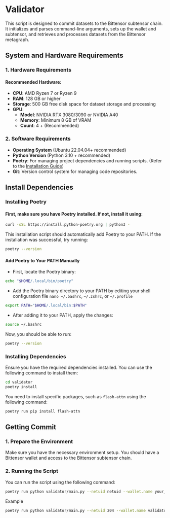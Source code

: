 # Validator

This script is designed to commit datasets to the Bittensor subtensor chain. It initializes and parses command-line arguments, sets up the wallet and subtensor, and retrieves and processes datasets from the Bittensor metagraph.

## System and Hardware Requirements

### 1. **Hardware Requirements**
#### Recommended Hardware:
- **CPU**: AMD Ryzen 7 or Ryzen 9
- **RAM**: 128 GB or higher
- **Storage**: 500 GB free disk space for dataset storage and processing
- **GPU**:
  - **Model**: NVIDIA RTX 3080/3090 or NVIDIA A40
  - **Memory**: Minimum 8 GB of VRAM
  - **Count**: 4 + (Recommended)

### 2. **Software Requirements**
- **Operating System** (Ubuntu 22.04.04+ recommended)
- **Python Version** (Python 3.10 + recommended)
- **Poetry**: For managing project dependencies and running scripts. (Refer to the [Installation Guide](#installing-poetry))
- **Git**: Version control system for managing code repositories.

## Install Dependencies

### Installing Poetry
#### First, make sure you have Poetry installed. If not, install it using:
```bash
curl -sSL https://install.python-poetry.org | python3 -
```
This installation script should automatically add Poetry to your PATH. If the installation was successful, try running:
```bash
poetry --version
```
#### Add Poetry to Your PATH Manually
- First, locate the Poetry binary:
```bash
echo "$HOME/.local/bin/poetry"
```
- Add the Poetry binary directory to your PATH by editing your shell configuration file `nano ~/.bashrc`, `~/.zshrc`, or `~/.profile`
```bash
export PATH="$HOME/.local/bin:$PATH"
```
- After adding it to your PATH, apply the changes:
```bash
source ~/.bashrc
```
Now, you should be able to run:
```bash
poetry --version
```
### Installing Dependencies

Ensure you have the required dependencies installed. You can use the following command to install them:
```bash
cd validator
poetry install
```
You need to install specific packages, such as `flash-attn` using the following command:
```bash
poetry run pip install flash-attn
```
## Getting Commit

### 1. Prepare the Environment

Make sure you have the necessary environment setup. You should have a Bittensor wallet and access to the Bittensor subtensor chain.

### 2. Running the Script

You can run the script using the following command:

```bash
poetry run python validator/main.py --netuid netuid --wallet.name your_wallet_name --wallet.hotkey wallet_hotkey --subtensor.network test [--world_size gpu_count]
```
Example
```bash
poetry run python validator/main.py --netuid 204 --wallet.name validator1 --wallet.hotkey validator1 --subtensor.network test
```